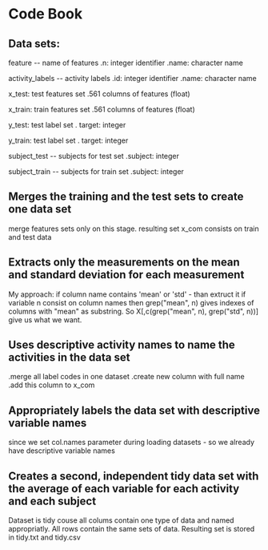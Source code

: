 # Code Book 

## Data sets:

feature -- name of features
   .n: integer identifier
   .name: character name

activity_labels -- activity labels
   .id: integer identifier
   .name: character name
   
x_test: test features set
   .561 columns of features (float)
   
x_train: train features set
   .561 columns of features (float)
   
   
y_test: test label set
  . target: integer

y_train: test label set
  . target: integer
  
subject_test -- subjects for test set
  .subject: integer

subject_train -- subjects for train set
  .subject: integer


## Merges the training and the test sets to create one data set
merge features sets only on this stage. resulting set x_com consists on train and test data


## Extracts only the measurements on the mean and standard deviation for each measurement
My approach: if column name contains 'mean' or 'std' - than extruct it if variable n consist on column names then grep("mean", n) gives indexes of columns with "mean" as substring.
So X[,c(grep("mean", n), grep("std", n))] give us what we want.

## Uses descriptive activity names to name the activities in the data set

  .merge all label codes in one dataset
  .create new column with full name
  .add this column to x_com
  
## Appropriately labels the data set with descriptive variable names
since we set col.names parameter during loading datasets - so we already have descriptive variable names


## Creates a second, independent tidy data set with the average of each variable for each activity and each subject
Dataset is tidy couse all colums contain one type of data and named appropriatly.
All rows contain the same sets of data.
Resulting set is stored in tidy.txt and tidy.csv

